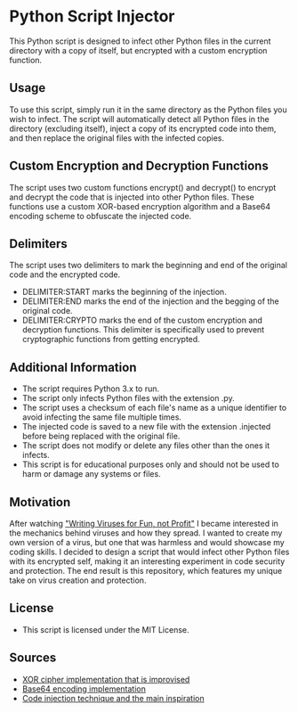 # Python Script Injector

This Python script is designed to infect other Python files in the current directory with a copy of itself, but encrypted with a custom encryption function.

## Usage
To use this script, simply run it in the same directory as the Python files you wish to infect. The script will automatically detect all Python files in the directory (excluding itself), inject a copy of its encrypted code into them, and then replace the original files with the infected copies.

## Custom Encryption and Decryption Functions
The script uses two custom functions encrypt() and decrypt() to encrypt and decrypt the code that is injected into other Python files. These functions use a custom XOR-based encryption algorithm and a Base64 encoding scheme to obfuscate the injected code.

## Delimiters
The script uses two delimiters to mark the beginning and end of the original code and the encrypted code.

* DELIMITER:START marks the beginning of the injection.
* DELIMITER:END marks the end of the injection and the begging of the original code.
* DELIMITER:CRYPTO marks the end of the custom encryption and decryption functions. This delimiter is specifically used to prevent cryptographic functions from getting encrypted.

## Additional Information

* The script requires Python 3.x to run.
* The script only infects Python files with the extension .py.
* The script uses a checksum of each file's name as a unique identifier to avoid infecting the same file multiple times.
* The injected code is saved to a new file with the extension .injected before being replaced with the original file.
* The script does not modify or delete any files other than the ones it infects.
* This script is for educational purposes only and should not be used to harm or damage any systems or files.

## Motivation
After watching ["Writing Viruses for Fun, not Profit"](https://youtu.be/2Ra1CCG8Guo) I became interested in the mechanics behind viruses and how they spread. I wanted to create my own version of a virus, but one that was harmless and would showcase my coding skills. I decided to design a script that would infect other Python files with its encrypted self, making it an interesting experiment in code security and protection. The end result is this repository, which features my unique take on virus creation and protection.


## License
* This script is licensed under the MIT License.

## Sources

- [XOR cipher implementation that is improvised](https://stackoverflow.com/a/70040320)
- [Base64 encoding implementation](https://www.geeksforgeeks.org/encoding-and-decoding-base64-strings-in-python/)
- [Code injection technique and the main inspiration](https://youtu.be/2Ra1CCG8Guo)
